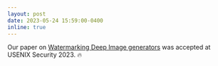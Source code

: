 ```yaml
---
layout: post
date: 2023-05-24 15:59:00-0400
inline: true
---
```


Our paper on <a href="https://arxiv.org/abs/2304.07361">Watermarking Deep Image generators</a> was accepted at USENIX Security 2023. :fire: 
